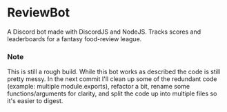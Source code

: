 # ReviewBot
A Discord bot made with DiscordJS and NodeJS. Tracks scores and leaderboards for a fantasy food-review league.

### Note
This is still a rough build. While this bot works as described the code is still pretty messy. In the next commit I'll clean up some of the redundant code (example: multiple module.exports), refactor a bit, rename some functions/arguments for clarity, and split the code up into multiple files so it's easier to digest.

